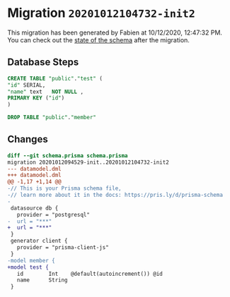 # Migration `20201012104732-init2`

This migration has been generated by Fabien at 10/12/2020, 12:47:32 PM.
You can check out the [state of the schema](./schema.prisma) after the migration.

## Database Steps

```sql
CREATE TABLE "public"."test" (
"id" SERIAL,
"name" text   NOT NULL ,
PRIMARY KEY ("id")
)

DROP TABLE "public"."member"
```

## Changes

```diff
diff --git schema.prisma schema.prisma
migration 20201012094529-init..20201012104732-init2
--- datamodel.dml
+++ datamodel.dml
@@ -1,17 +1,14 @@
-// This is your Prisma schema file,
-// learn more about it in the docs: https://pris.ly/d/prisma-schema
-
 datasource db {
   provider = "postgresql"
-  url = "***"
+  url = "***"
 }
 generator client {
   provider = "prisma-client-js"
 }
-model member {
+model test {
   id        Int    @default(autoincrement()) @id
   name      String
 }
```


